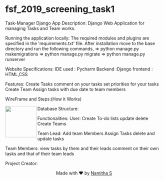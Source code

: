# fsf_2019_screening_task1
Task-Manager Django App
Description:
Django Web Application for managing Tasks and Team works.

Running the application locally:
The required modules and plugins are specified in the 'requirements.txt' file.
After installation move to the base directory and run the following commands,
=> python manage.py makemigrations
=> python manage.py migrate
=> python manage.py runserver

Website Specifications:
IDE used : Pycharm
Backend :Django
frontend : HTML,CSS

Features:
Create Tasks
comment on your tasks
set priorities for your tasks
Create Team
Assign tasks with due date to team members


WireFrame and Steps:(How it Works)




Database Structure:
[<img src="https://drive.google.com/file/d/1vjLphtDpBge7JPnWkJlVLqlNqf6Qls2G/view?usp=sharing" align="left" width="100">](#)


Functionalities:
User:
Create To-do lists
update
delete
Create Teams

Team Lead:
Add team Members
Assign Tasks
delete and update tasks

Team Members:
view tasks by them and their leads
comment on their own tasks and that of their team leads




Project Creator:
<p align="center"> Made with ❤ by <a href="https://github.com/Nami2012">Namitha S</a></p>




